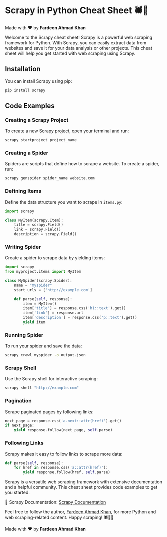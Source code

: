 # Scrapy in Python Cheat Sheet 🕷️🐍

Made with :heart: by **Fardeen Ahmad Khan**

Welcome to the Scrapy cheat sheet! Scrapy is a powerful web scraping framework for Python. With Scrapy, you can easily extract data from websites and save it for your data analysis or other projects. This cheat sheet will help you get started with web scraping using Scrapy.

## Installation

You can install Scrapy using pip:

```bash
pip install scrapy
```

## Code Examples

### Creating a Scrapy Project

To create a new Scrapy project, open your terminal and run:

```bash
scrapy startproject project_name
```

### Creating a Spider

Spiders are scripts that define how to scrape a website. To create a spider, run:

```bash
scrapy genspider spider_name website.com
```

### Defining Items

Define the data structure you want to scrape in `items.py`:

```python
import scrapy

class MyItem(scrapy.Item):
    title = scrapy.Field()
    link = scrapy.Field()
    description = scrapy.Field()
```

### Writing Spider

Create a spider to scrape data by yielding items:

```python
import scrapy
from myproject.items import MyItem

class MySpider(scrapy.Spider):
    name = "myspider"
    start_urls = ['http://example.com']

    def parse(self, response):
        item = MyItem()
        item['title'] = response.css('h1::text').get()
        item['link'] = response.url
        item['description'] = response.css('p::text').get()
        yield item
```

### Running Spider

To run your spider and save the data:

```bash
scrapy crawl myspider -o output.json
```

### Scrapy Shell

Use the Scrapy shell for interactive scraping:

```bash
scrapy shell "http://example.com"
```

### Pagination

Scrape paginated pages by following links:

```python
next_page = response.css('a.next::attr(href)').get()
if next_page:
    yield response.follow(next_page, self.parse)
```

### Following Links

Scrapy makes it easy to follow links to scrape more data:

```python
def parse(self, response):
    for href in response.css('a::attr(href)'):
        yield response.follow(href, self.parse)
```

Scrapy is a versatile web scraping framework with extensive documentation and a helpful community. This cheat sheet provides code examples to get you started.

📖 Scrapy Documentation: [Scrapy Documentation](https://docs.scrapy.org/en/latest/index.html)

Feel free to follow the author, [Fardeen Ahmad Khan](https://github.com/I-Fardeen), for more Python and web scraping-related content. Happy scraping! 🕷️🐍🌟

Made with :heart: by **Fardeen Ahmad Khan**
